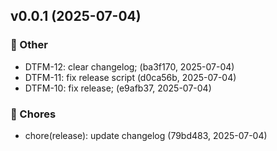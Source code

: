 
## v0.0.1 (2025-07-04)

### 🔹 Other
- DTFM-12: clear changelog; (ba3f170, 2025-07-04)
- DTFM-11: fix release script (d0ca56b, 2025-07-04)
- DTFM-10: fix release; (e9afb37, 2025-07-04)

### 🔧 Chores
- chore(release): update changelog (79bd483, 2025-07-04)

